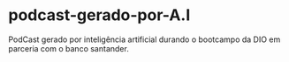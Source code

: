 # podcast-gerado-por-A.I
 PodCast gerado por inteligência artificial durando o bootcampo da DIO em parceria com o banco santander.
